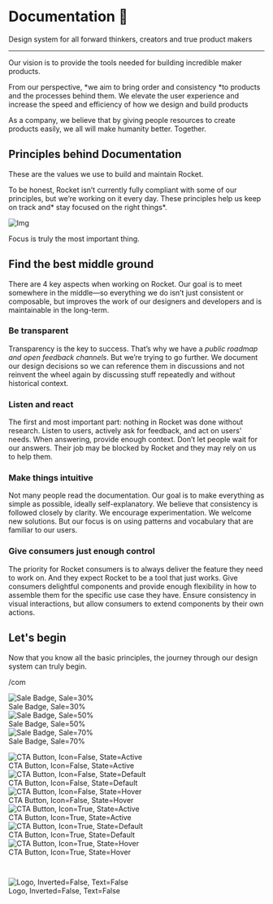 
# Documentation 🚀

Design system for all forward thinkers, creators and true product makers

---

Our vision is to provide the tools needed for building incredible maker products.

From our perspective, *we aim to bring order and consistency *to products and the processes behind them. We elevate the user experience and increase the speed and efficiency of how we design and build products

As a company, we believe that by giving people resources to create products easily, we all will make humanity better. Together.

## Principles behind Documentation

These are the values we use to build and maintain Rocket.

To be honest, Rocket isn’t currently fully compliant with some of our principles, but we’re working on it every day. These principles help us keep on track and* stay focused on the right things*.

![Img](https://studio-assets.supernova.io/design-systems/14533/9289758a-6300-472a-bbc6-a57098081abf.jpeg?Expires=1990828800&Policy=eyJTdGF0ZW1lbnQiOlt7IlJlc291cmNlIjoiaHR0cHM6Ly9zdHVkaW8tYXNzZXRzLnN1cGVybm92YS5pby9kZXNpZ24tc3lzdGVtcy8xNDUzMy85Mjg5NzU4YS02MzAwLTQ3MmEtYmJjNi1hNTcwOTgwODFhYmYuanBlZyIsIkNvbmRpdGlvbiI6eyJEYXRlTGVzc1RoYW4iOnsiQVdTOkVwb2NoVGltZSI6MTk5MDgyODgwMH19fV19&Signature=E9DL6D-ZtS~4qaH18y5tnHC4gtpQUzZb85NmDFMuezn~MaWHPSumzBv6tXkxGqSgGyKh~9FaYnbfHkcJhU~4F~jdbuY70gbRxUpvnBtyCpz8o0mci-d2A9WoIZ3RGl11izD3c2WMfUaKhSaFlUw8cTGP-9vrqeUi58O2P4zYT9eAeyvOIFzQXgIgljhxiB9mIVU5a4j1vDL8ntJpagEZukKRskOgMrrB4LNQ-nRsvXFF7W5C5EkdoZPZf4jFxcQu2Yj6M9-bqNBXubYMsYYhEXqvqUOAnYVaE59E5PSSe43HKv2gp1ajSJ3ttHtTtCITO8Vyfh1FoTl03Z18ki8iZg__&Key-Pair-Id=APKAJGK34LCCAUR7N6LA)

Focus is truly the most important thing.

## Find the best middle ground

There are 4 key aspects when working on Rocket. Our goal is to meet somewhere in the middle—so everything we do isn’t just consistent or composable, but improves the work of our designers and developers and is maintainable in the long-term.

### Be transparent

Transparency is the key to success. That’s why we have a *public roadmap and open feedback channels*. But we’re trying to go further. We document our design decisions so we can reference them in discussions and not reinvent the wheel again by discussing stuff repeatedly and without historical context.

### Listen and react

The first and most important part: nothing in Rocket was done without research. Listen to users, actively ask for feedback, and act on users’ needs. When answering, provide enough context. Don’t let people wait for our answers. Their job may be blocked by Rocket and they may rely on us to help them.

### Make things intuitive

Not many people read the documentation. Our goal is to make everything as simple as possible, ideally self-explanatory. We believe that consistency is followed closely by clarity. We encourage experimentation. We welcome new solutions. But our focus is on using patterns and vocabulary that are familiar to our users.

### Give consumers just enough control

The priority for Rocket consumers is to always deliver the feature they need to work on. And they expect Rocket to be a tool that just works. Give consumers delightful components and provide enough flexibility in how to assemble them for the specific use case they have. Ensure consistency in visual interactions, but allow consumers to extend components by their own actions.

## Let's begin

Now that you know all the basic principles, the journey through our design system can truly begin.

/com

  
![Sale Badge, Sale=30%](https://studio-assets.supernova.io/design-systems/14533/d56df564-023d-4e55-8f5c-80f9ad4bf0da.png?Expires=1990828800&Policy=eyJTdGF0ZW1lbnQiOlt7IlJlc291cmNlIjoiaHR0cHM6Ly9zdHVkaW8tYXNzZXRzLnN1cGVybm92YS5pby9kZXNpZ24tc3lzdGVtcy8xNDUzMy9kNTZkZjU2NC0wMjNkLTRlNTUtOGY1Yy04MGY5YWQ0YmYwZGEucG5nIiwiQ29uZGl0aW9uIjp7IkRhdGVMZXNzVGhhbiI6eyJBV1M6RXBvY2hUaW1lIjoxOTkwODI4ODAwfX19XX0_&Signature=eyDcKWZsB3b6-GRFMJKnPqqetU6vlKkKKnOAJthU0pY-Q2kNbX9oJLQnHGMDBos6IvLqQKCwea1Y22ThXSyTcqPzvf4kCVKHmmp7cvk06bKoE6KUPQ-t~-Q~kyY4KwN0gr3B4KJ4rcH6RN4hSxr6rNLLgw1qONxsBD8Vyhd39Kwb9zoSbFvdAN01~ZcNAWyv1ndulYjmxonyRGVKK8HBCOjQIphU01gWaq27wQnPfYFVmO-fBW3Lyh1XbKXORdbd4ewYheLi9LRzSfkHa6gnkRNO4z6ZgCtr77iFlpWiOnG94ukC8doLHTiD5qXYTdBBgll2d8-3siUV5gABsRTeTg__&Key-Pair-Id=APKAJGK34LCCAUR7N6LA)  
Sale Badge, Sale=30%  
![Sale Badge, Sale=50%](https://studio-assets.supernova.io/design-systems/14533/8f2a1710-2c64-4baf-a165-7eee07cd0cee.png?Expires=1990828800&Policy=eyJTdGF0ZW1lbnQiOlt7IlJlc291cmNlIjoiaHR0cHM6Ly9zdHVkaW8tYXNzZXRzLnN1cGVybm92YS5pby9kZXNpZ24tc3lzdGVtcy8xNDUzMy84ZjJhMTcxMC0yYzY0LTRiYWYtYTE2NS03ZWVlMDdjZDBjZWUucG5nIiwiQ29uZGl0aW9uIjp7IkRhdGVMZXNzVGhhbiI6eyJBV1M6RXBvY2hUaW1lIjoxOTkwODI4ODAwfX19XX0_&Signature=Wg6BHJ88rkyOG4SXsaM5RhPKiFSuTo9V2JhYwmkbxlPMrOIg6rVXFnRQhlMMEBE2yn1WALP9j2YWXJdmZ7rR75IgYhCPy~wIGMsQHiDpJwj5RjeqBtQ3AIfALtE7rZEFCsz4ttwfqSI~E3z4wJmyjkfkAwyegOEy7N~piBvQaBlSlIGLY2BPlryuyUBwTqrmxKYNxWGuubUlKqTOzYk5PSUBXmrRdnzNYZoYe1JElbHBHcJY5WhNR5w0En9YvyJRReZoV6daIP0govMBAn9x9ixxiUVe1fytdhTEAi4JE6eX7h1gi-gr6TAom~5uAPmlEwjJHKuBs3cEKGIWdqOt9A__&Key-Pair-Id=APKAJGK34LCCAUR7N6LA)  
Sale Badge, Sale=50%  
![Sale Badge, Sale=70%](https://studio-assets.supernova.io/design-systems/14533/a28cd8e8-15d7-4e50-b5c5-04f00ac48a95.png?Expires=1990828800&Policy=eyJTdGF0ZW1lbnQiOlt7IlJlc291cmNlIjoiaHR0cHM6Ly9zdHVkaW8tYXNzZXRzLnN1cGVybm92YS5pby9kZXNpZ24tc3lzdGVtcy8xNDUzMy9hMjhjZDhlOC0xNWQ3LTRlNTAtYjVjNS0wNGYwMGFjNDhhOTUucG5nIiwiQ29uZGl0aW9uIjp7IkRhdGVMZXNzVGhhbiI6eyJBV1M6RXBvY2hUaW1lIjoxOTkwODI4ODAwfX19XX0_&Signature=aTr-98vDe0Mc5bCXZctdyzHH6iISqS3lYDuNvIs82V82PjZIeE-l~NBTQqaEILTP8lym9F00RR~mY3B~SXPl7Dp9TFGjGoal2O0SuBc2gMFQ79SHR-5oimq8ymiMiZ75LHVYjhJsN7i2qra~cf7mAtG3W0sALHLjuwxIvni1ZuwwHIuMDNAT2UI4Tv9ZWSKy4cu1kSihZdjKZauj0mgVEs22zekBzv60y1LRPKqf~30KTRdGr9C~RpNVCopCh2E3d46hzOaf-l6kTGwRD~c13h~KLhF34ggv6SOHzYsXe50V-vkrG19cxg3nW0x9pLKO2EVqoarD~xGbWyU0kNf04A__&Key-Pair-Id=APKAJGK34LCCAUR7N6LA)  
Sale Badge, Sale=70%  


  
![CTA Button, Icon=False, State=Active](https://studio-assets.supernova.io/design-systems/14533/04b1cff3-78d9-44d1-9198-a54d611278ba.png?Expires=1990828800&Policy=eyJTdGF0ZW1lbnQiOlt7IlJlc291cmNlIjoiaHR0cHM6Ly9zdHVkaW8tYXNzZXRzLnN1cGVybm92YS5pby9kZXNpZ24tc3lzdGVtcy8xNDUzMy8wNGIxY2ZmMy03OGQ5LTQ0ZDEtOTE5OC1hNTRkNjExMjc4YmEucG5nIiwiQ29uZGl0aW9uIjp7IkRhdGVMZXNzVGhhbiI6eyJBV1M6RXBvY2hUaW1lIjoxOTkwODI4ODAwfX19XX0_&Signature=b4kArH01DVQLH5wtsudqcIrtLI22bT~2nnbpbWTsTu05DiQUzdapyeOnhHUK6f69H1loMVkwl4xECmb-4FJAzefq9bonPL~KNBFIWHZ1uvumlNt6HVBO61nC-eEUb1R7P3eCcIQbeOZqIdWbIHRWAwZXnHKaxiUJV25CQ9UXPpdoNYFEIG6PRj~-dNmjJTJXNC~s5esh5g2rKSUe4IDW5K7oe-rzurtTyeU9o54iD2V0G9qQzab8Xa9yUeZNSFsOLAdBDlTJdhDvznVxRrSmFY5eMce-zsXKpSh0ViiHCLOgKiRWdIqPG3Wtpxbkngu5iQoRHJXNdj7ECI8Bc56GWw__&Key-Pair-Id=APKAJGK34LCCAUR7N6LA)  
CTA Button, Icon=False, State=Active  
![CTA Button, Icon=False, State=Default](https://studio-assets.supernova.io/design-systems/14533/b60d932d-3a8e-4439-82ba-a774bdadfa59.png?Expires=1990828800&Policy=eyJTdGF0ZW1lbnQiOlt7IlJlc291cmNlIjoiaHR0cHM6Ly9zdHVkaW8tYXNzZXRzLnN1cGVybm92YS5pby9kZXNpZ24tc3lzdGVtcy8xNDUzMy9iNjBkOTMyZC0zYThlLTQ0MzktODJiYS1hNzc0YmRhZGZhNTkucG5nIiwiQ29uZGl0aW9uIjp7IkRhdGVMZXNzVGhhbiI6eyJBV1M6RXBvY2hUaW1lIjoxOTkwODI4ODAwfX19XX0_&Signature=aQ6BvM4c0octqcwQodhfKgsUIWLtS8sV4KF~9DoUXXe7vsj4T4xh~IRRaUIRNm5I5RLggwSUkhZwNkJD3Nk6klVxgyytKHDRNSAKM-p5qP8SbwsUR5x-DnvA9SmJXStlUmOkaGbThN4tt5kT1QUKvh~-EXblTwSpnNd-b-1RKER1qlKQzktpQ9zLO6GirOV-AXeo-H-mdn8mO7YQqxVB2qp1SEIWQFGrD~ktu0aeEyfczIjIWqUo2LkxjefGv0U8TIlkXuVdPocL0FvQNAiHPj-p9Kl4v-PLmy2OToTOcU3U82bj6XGnjL~b0Fif4c2gWnIi-YO~lWITDj83v3HeYQ__&Key-Pair-Id=APKAJGK34LCCAUR7N6LA)  
CTA Button, Icon=False, State=Default  
![CTA Button, Icon=False, State=Hover](https://studio-assets.supernova.io/design-systems/14533/2200e3d5-4983-42b1-a125-5d771e17af33.png?Expires=1990828800&Policy=eyJTdGF0ZW1lbnQiOlt7IlJlc291cmNlIjoiaHR0cHM6Ly9zdHVkaW8tYXNzZXRzLnN1cGVybm92YS5pby9kZXNpZ24tc3lzdGVtcy8xNDUzMy8yMjAwZTNkNS00OTgzLTQyYjEtYTEyNS01ZDc3MWUxN2FmMzMucG5nIiwiQ29uZGl0aW9uIjp7IkRhdGVMZXNzVGhhbiI6eyJBV1M6RXBvY2hUaW1lIjoxOTkwODI4ODAwfX19XX0_&Signature=ivrB7ohRFkY8kcKg4zYh8bg5XwrbWgFa05pYKXq3ApKhq1O0wY3mRsgUbDOvdzr4wSFlG3KGbk17HOsVIX3xDhqUKtvCdKezoBapcWnzjKLcVyshaGQnV43hhPyygutGzpLR8FQYrIDTO5aqhQMKzx0iuKZeS8o~T1sDcQqK0vZjYO2Ok2bryRA0SRFKmeBflQNOwkBpmBBElos34sqU24PbtiYT8ars4ZPcPesmwekHXO5A57~mY~fNR2KVIRZJcHO9JPvTeaXmDQUhXTOOiPhVMvykm16BRvP569nljJh-0Y1KHy-9xMgUNc157Aen~SNZ4Kr~HOSpkJKBnT15NQ__&Key-Pair-Id=APKAJGK34LCCAUR7N6LA)  
CTA Button, Icon=False, State=Hover  
![CTA Button, Icon=True, State=Active](https://studio-assets.supernova.io/design-systems/14533/c5228863-e406-4f05-a666-57b79008ccc0.png?Expires=1990828800&Policy=eyJTdGF0ZW1lbnQiOlt7IlJlc291cmNlIjoiaHR0cHM6Ly9zdHVkaW8tYXNzZXRzLnN1cGVybm92YS5pby9kZXNpZ24tc3lzdGVtcy8xNDUzMy9jNTIyODg2My1lNDA2LTRmMDUtYTY2Ni01N2I3OTAwOGNjYzAucG5nIiwiQ29uZGl0aW9uIjp7IkRhdGVMZXNzVGhhbiI6eyJBV1M6RXBvY2hUaW1lIjoxOTkwODI4ODAwfX19XX0_&Signature=jPd~V6r~~xS-UgAz~CMvpY72RmxEoDVhyVzQfGM2TLm50-y0sWkrCfZYSc5Qf7G~V7rt24GHb4xtd1oYeg7BMe2ejFjpt99cXgFe-O23qGY7e0PT5rRm9b2317Mxw-bsAPKcy2Vui7TQ7mKlJwsUdrVSumQqrp1dkTy2LIMmXmgZfizWxABGgJ3YeZcgjL0i20BmPfwhfG-Gi4Cx6mEBubWZHJV0urWqOMzHeAclBuPQHmar~W8dmm2-VvAQSe8NyCHfxOeoRvA3M7Mid88GYivDBvGpL7BOvdLFcm1x50xLytxoj2G9u78Zwf3OzEywj5uW6ZP~Zwx7UKfdrR~9gQ__&Key-Pair-Id=APKAJGK34LCCAUR7N6LA)  
CTA Button, Icon=True, State=Active  
![CTA Button, Icon=True, State=Default](https://studio-assets.supernova.io/design-systems/14533/cf23e62d-5980-44f4-bb67-b8a400df8e0b.png?Expires=1990828800&Policy=eyJTdGF0ZW1lbnQiOlt7IlJlc291cmNlIjoiaHR0cHM6Ly9zdHVkaW8tYXNzZXRzLnN1cGVybm92YS5pby9kZXNpZ24tc3lzdGVtcy8xNDUzMy9jZjIzZTYyZC01OTgwLTQ0ZjQtYmI2Ny1iOGE0MDBkZjhlMGIucG5nIiwiQ29uZGl0aW9uIjp7IkRhdGVMZXNzVGhhbiI6eyJBV1M6RXBvY2hUaW1lIjoxOTkwODI4ODAwfX19XX0_&Signature=Hw9kOUGld8d-dLQMDEB1lS1IRhFtYeMChaAnf9YDC03uft4epfAgVEDlJNSwJRUTbIAD1r-b1zo1Eghm5Yi51AibbhF1MoXqW8-ZdRJYE-MiBDWJWGyCbF19GTGGFdVSZXJImH7b4aWICDA~X1hGcB7TU7yQlEC5eXALgbn2OgDR79U0SqpEb49bHoAtFdv2zQGwCn7JxVgjAOiOaprC64mjCML3fHMPMhZcY3Nf51ZQZm5v9-wtfLC5qoAslyiQrJChwshcI3HCpSXSe44qODhZ14WqgeI2~WlIuDhDz73jNs9l9KdK4y4tLTvRoWFXhTgkp9dVwCP9vGxksVI5PQ__&Key-Pair-Id=APKAJGK34LCCAUR7N6LA)  
CTA Button, Icon=True, State=Default  
![CTA Button, Icon=True, State=Hover](https://studio-assets.supernova.io/design-systems/14533/5e97e416-4185-4b35-9349-0742b9ae0f86.png?Expires=1990828800&Policy=eyJTdGF0ZW1lbnQiOlt7IlJlc291cmNlIjoiaHR0cHM6Ly9zdHVkaW8tYXNzZXRzLnN1cGVybm92YS5pby9kZXNpZ24tc3lzdGVtcy8xNDUzMy81ZTk3ZTQxNi00MTg1LTRiMzUtOTM0OS0wNzQyYjlhZTBmODYucG5nIiwiQ29uZGl0aW9uIjp7IkRhdGVMZXNzVGhhbiI6eyJBV1M6RXBvY2hUaW1lIjoxOTkwODI4ODAwfX19XX0_&Signature=mtywOmgTKowbVdsFp8ixwPSvKADUX8LMqxdochOWDX~~2xPsPgSYzE7hnzQmhTFfPaimrfS5I52WBRlb2gYdPMa9iNrFCEARjFMF4ZaEzl5C5injSSd91r4UHgjepnjWhIoyXZOIIEiXlhKeYaCC~ZjUU9pmT8JCyV5KPnRpOlH1dcfl3SKIqJmHqI-X~hcf-DuiKiSyizaf~~GsPf-1S-Fr7J32l1q9kEvFaLhys3stwyUcFp~wwNEfojRnJ-3Yerhzozy~LbvZES~KPWuhxgeDcf5~O9XMicanPTUUb7Y-W~c3kAcLV5Gf5ARSijqRmBhBb~Ej3nkbrT313MDeFw__&Key-Pair-Id=APKAJGK34LCCAUR7N6LA)  
CTA Button, Icon=True, State=Hover  


```javascript  
  
```

  
![Logo, Inverted=False, Text=False](https://studio-assets.supernova.io/design-systems/14533/a42dd024-3882-453d-a21a-801f3ea033fa.png?Expires=1990828800&Policy=eyJTdGF0ZW1lbnQiOlt7IlJlc291cmNlIjoiaHR0cHM6Ly9zdHVkaW8tYXNzZXRzLnN1cGVybm92YS5pby9kZXNpZ24tc3lzdGVtcy8xNDUzMy9hNDJkZDAyNC0zODgyLTQ1M2QtYTIxYS04MDFmM2VhMDMzZmEucG5nIiwiQ29uZGl0aW9uIjp7IkRhdGVMZXNzVGhhbiI6eyJBV1M6RXBvY2hUaW1lIjoxOTkwODI4ODAwfX19XX0_&Signature=XgUgQnwaFKHnsuC~a01BqbawCK48w7nHCjRJDDmf8xuNUeRjPFqqY49BZiCQtwbCDSJixtMC4Y1UQxsYbD3Q3sXqh66e~X500Xlrb6tvVaNyP7WRdBCY2ELilwqwQoKM7NJjpOv0qz~nziVQ0ph4wPgJfDgrXBOKR92uCdiKk3jVwylGvNDymShGhi64VvybIFxW4k-aVxhGx1V7CAS5KkPSVd800Wd-d6NqBPEcWm8~mA~tin8R6V~2MKd~GPvF2QfzDKan2H4Ip-ykIoft9SzaeD-ihEXnMfT6AFOO6vfzjIT10ey4HhOfLIVc0IlBJQ0iBQQunBVLwWBaqggQXw__&Key-Pair-Id=APKAJGK34LCCAUR7N6LA)  
Logo, Inverted=False, Text=False  


  
  
